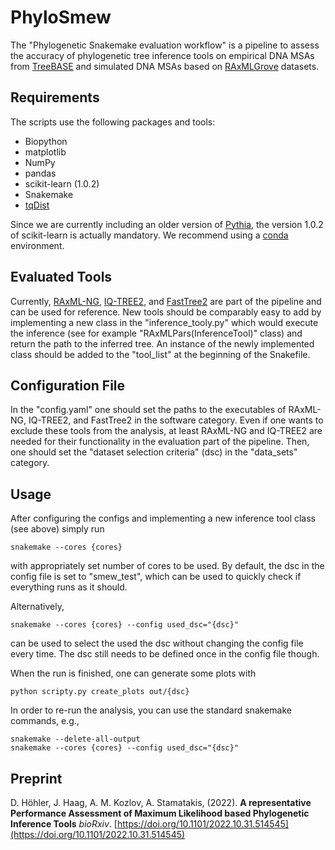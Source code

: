 # PhyloSmew

The "Phylogenetic Snakemake evaluation workflow" is a pipeline to assess the accuracy of phylogenetic tree inference tools on 
empirical DNA MSAs from [TreeBASE](https://www.treebase.org/treebase-web/home.html) and simulated DNA MSAs based on 
[RAxMLGrove](https://github.com/angtft/RAxMLGrove) datasets. 


## Requirements
The scripts use the following packages and tools:
- Biopython
- matplotlib
- NumPy
- pandas
- scikit-learn (1.0.2)
- Snakemake
- [tqDist](https://birc.au.dk/~cstorm/software/tqdist/)

Since we are currently including an older version of [Pythia](https://github.com/tschuelia/PyPythia), the version 1.0.2 of scikit-learn is actually mandatory. We recommend using a [conda](https://docs.conda.io/projects/conda/en/latest/user-guide/install/index.html) environment.


## Evaluated Tools

Currently, [RAxML-NG](https://github.com/amkozlov/raxml-ng), [IQ-TREE2](https://github.com/iqtree/iqtree2), 
and [FastTree2](http://www.microbesonline.org/fasttree/) are part of the pipeline and can be used for reference. New tools should be comparably easy 
to add by implementing a new class in the "inference_tooly.py" which would execute the inference (see for example "RAxMLPars(InferenceTool)" class) and return 
the path to the inferred tree. An instance of the newly implemented class should be added to the "tool_list" at the beginning of the Snakefile. 


## Configuration File

In the "config.yaml" one should set the paths to the executables of RAxML-NG, IQ-TREE2, and FastTree2 in the software category. 
Even if one wants to exclude these tools from the analysis, at least RAxML-NG and IQ-TREE2 are needed for their functionality in the 
evaluation part of the pipeline. Then, one should set the "dataset selection criteria" (dsc) in the "data_sets" category. 


## Usage

After configuring the configs and implementing a new inference tool class (see above) simply run 
```
snakemake --cores {cores}
```
with appropriately set number of cores to be used. By default, the dsc in the config file is set to "smew_test", which can be used to quickly check if everything runs as it should.

Alternatively, 
```
snakemake --cores {cores} --config used_dsc="{dsc}"
```
can be used to select the used the dsc without changing the config file every time. The dsc still needs to be defined once in the config file though.

When the run is finished, one can generate some plots with 
```
python scripty.py create_plots out/{dsc}
```

In order to re-run the analysis, you can use the standard snakemake commands, e.g.,
```
snakemake --delete-all-output
snakemake --cores {cores} --config used_dsc="{dsc}"
```


## Preprint

D. Höhler, J. Haag,  A. M. Kozlov, A. Stamatakis, (2022). 
**A representative Performance Assessment of Maximum Likelihood based Phylogenetic Inference Tools** 
*bioRxiv*.
[https://doi.org/10.1101/2022.10.31.514545](https://doi.org/10.1101/2022.10.31.514545)
